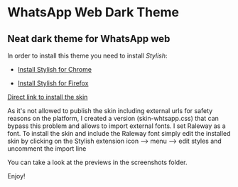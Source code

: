 # WhatsApp Web Dark Theme

## Neat dark theme for WhatsApp web

In order to install this theme you need to install _Stylish_:

- [Install Stylish for Chrome](https://chrome.google.com/webstore/detail/stylish-custom-themes-for/fjnbnpbmkenffdnngjfgmeleoegfcffe?hl=en)

- [Install Stylish for Firefox](https://addons.mozilla.org/nl/firefox/addon/stylish/)

[Direct link to install the skin](https://userstyles.org/styles/182006/dark-minimal-whatsapp-june-20-vpx)

As it's not allowed to publish the skin including external urls for safety reasons on the platform, I created a version (skin-whtsapp.css) that can bypass this problem and allows to import external fonts. I set Raleway as a font.
To install the skin and include the Raleway font simply edit the installed skin by clicking on the Stylish extension icon --> menu --> edit styles and uncomment the import line

You can take a look at the previews in the screenshots folder.

Enjoy!
